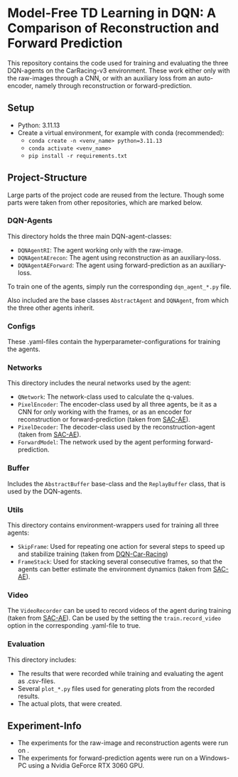 # Model-Free TD Learning in DQN: A Comparison of Reconstruction and Forward Prediction

This repository contains the code used for training and evaluating the three DQN-agents on the CarRacing-v3 environment.
These work either only with the raw-images through a CNN, or with an auxiliary loss from an auto-encoder, namely through reconstruction or forward-prediction.


## Setup

- Python: 3.11.13
- Create a virtual environment, for example with conda (recommended):
    - `conda create -n <venv_name> python=3.11.13`
    - `conda activate <venv_name>`
    - `pip install -r requirements.txt`


## Project-Structure

Large parts of the project code are reused from the lecture. Though some parts were taken from other repositories, which are marked below.

### DQN-Agents

This directory holds the three main DQN-agent-classes:
- `DQNAgentRI`: The agent working only with the raw-image.
- `DQNAgentAErecon`: The agent using reconstruction as an auxiliary-loss.
- `DQNAgentAEForward`: The agent using forward-prediction as an auxiliary-loss.

To train one of the agents, simply run the corresponding `dqn_agent_*.py` file.

Also included are the base classes `AbstractAgent` and `DQNAgent`, from which the three other agents inherit.

### Configs

These .yaml-files contain the hyperparameter-configurations for training the agents.

### Networks

This directory includes the neural networks used by the agent:
- `QNetwork`: The network-class used to calculate the q-values.
- `PixelEncoder`: The encoder-class used by all three agents, be it as a CNN for only working with the frames, or as an encoder for reconstruction or forward-prediction (taken from [SAC-AE](https://github.com/denisyarats/pytorch_sac_ae)).
- `PixelDecoder`: The decoder-class used by the reconstruction-agent (taken from [SAC-AE](https://github.com/denisyarats/pytorch_sac_ae)).
- `ForwardModel`: The network used by the agent performing forward-prediction.

### Buffer

Includes the `AbstractBuffer` base-class and the `ReplayBuffer` class, that is used by the DQN-agents.

### Utils

This directory contains environment-wrappers used for training all three agents:
- `SkipFrame`: Used for repeating one action for several steps to speed up and stabilize training (taken from [DQN-Car-Racing](https://github.com/wiitt/DQN-Car-Racing))
- `FrameStack`: Used for stacking several consecutive frames, so that the agents can better estimate the environment dynamics (taken from [SAC-AE](https://github.com/denisyarats/pytorch_sac_ae)).

### Video

The `VideoRecorder` can be used to record videos of the agent during training (taken from [SAC-AE](https://github.com/denisyarats/pytorch_sac_ae)). Can be used by the setting the `train.record_video` option in the corresponding .yaml-file to true.

### Evaluation

This directory includes:
- The results that were recorded while training and evaluating the agent as .csv-files.
- Several `plot_*.py` files used for generating plots from the recorded results.
- The actual plots, that were created.


## Experiment-Info

- The experiments for the raw-image and reconstruction agents were run on .
- The experiments for forward-prediction agents were run on a Windows-PC using a Nvidia GeForce RTX 3060 GPU.
